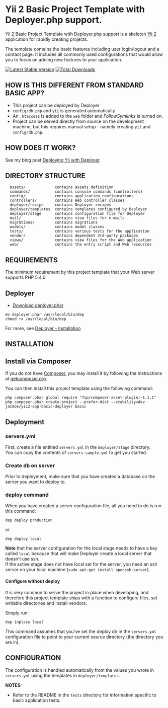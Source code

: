 Yii 2 Basic Project Template with Deployer.php support.
==========================================================

Yii 2 Basic Project Template with Deployer.php support is a skeleton [Yii 2](http://www.yiiframework.com/) application for
rapidly creating projects.

The template contains the basic features including user login/logout and a contact page.
It includes all commonly used configurations that would allow you to focus on adding new
features to your application.

[![Latest Stable Version](https://poser.pugx.org/jacmoe/yii2-app-basic-deployer/v/stable.png)](https://packagist.org/packages/jacmoe/yii2-app-basic-deployer)
[![Total Downloads](https://poser.pugx.org/jacmoe/yii2-app-basic-deployer/downloads.png)](https://packagist.org/packages/jacmoe/yii2-app-basic-deployer)

HOW IS THIS DIFFERENT FROM STANDARD BASIC APP?
----------------------------------------------
* This project can be deployed by Deployer
* `config/db.php` and `yii` is generated automatically
* An `.htaccess` is added to the `web` folder and *FollowSymlinks* is turned on.
* Project can be served directly from source on the development machine, but this requires manual setup - namely creating `yii` and `config/db.php`.

HOW DOES IT WORK?
-----------------
See my blog post [Deploying Yii with Deployer](https://jacmoe.dk/blog/2016/january/deploying-yii-with-deployer)


DIRECTORY STRUCTURE
-------------------

      assets/             contains assets definition
      commands/           contains console commands (controllers)
      config/             contains application configurations
      controllers/        contains Web controller classes
      deployer/recipe     contains Deployer recipes
      deployer/templates  contains templates configured by Deployer
      deployer/stage      contains configuration file for Deployer
      mail/               contains view files for e-mails
      migrations/         contains migrations
      models/             contains model classes
      tests/              contains various tests for the application
      vendor/             contains dependent 3rd-party packages
      views/              contains view files for the Web application
      web/                contains the entry script and Web resources


REQUIREMENTS
------------

The minimum requirement by this project template that your Web server supports PHP 5.4.0.

## Deployer

* [Download deployer.phar](http://deployer.org/deployer.phar)
~~~
mv deployer.phar /usr/local/bin/dep
chmod +x /usr/local/bin/dep
~~~
For more, see [Deployer - Installation](http://deployer.org/docs/installation)


INSTALLATION
------------
## Install via Composer

If you do not have [Composer](http://getcomposer.org/), you may install it by following the instructions
at [getcomposer.org](http://getcomposer.org/doc/00-intro.md#installation-nix).

You can then install this project template using the following command:

~~~
php composer.phar global require "fxp/composer-asset-plugin:~1.1.1"
php composer.phar create-project --prefer-dist --stability=dev jacmoe/yii2-app-basic-deployer basic
~~~

## Deployment

### servers.yml
First, create a file entitled `servers.yml` in the `deployer/stage` directory.  
You can copy the contents of `servers-sample.yml` to get you started.
### Create db on server
Prior to deployment, make sure that you have created a database on the server you want to deploy to.

### deploy command
When you have created a server configuration file, all you need to do is run this command:

~~~
dep deploy production
~~~
or
~~~
dep deploy local
~~~

**Note** that the server configuration for the local stage needs to have a key called `local` because that will make Deployer create a local server that doesn't use ssh.  
If the active stage does not have local set for the server, you need an ssh server on your local machine (`sudo apt-get install openssh-server`).

#### Configure without deploy
It is very common to serve the project in place when developing, and therefore this project template ships with a function to configure files, set writable directories and install vendors.

Simply run:
~~~
dep inplace local
~~~
This command assumes that you've set the deploy dir in the `servers.yml` configuration file to point to your current source directory (the directory you are in).

CONFIGURATION
-------------
The configuration is handled automatically from the values you wrote in `servers.yml` using the templates in `deployer/templates`.

**NOTES:**
- Refer to the README in the `tests` directory for information specific to basic application tests.
